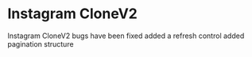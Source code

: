 # Instagram CloneV2
 Instagram CloneV2
 bugs have been fixed
 added a refresh control
 added pagination structure

